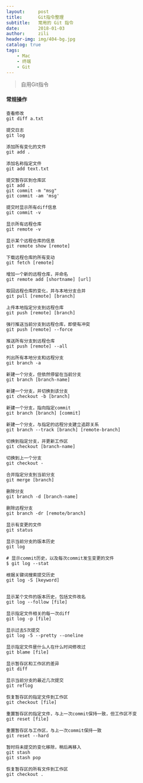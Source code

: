 ```yaml
---
layout:     post
title:      Git指令整理
subtitle:   常用的 Git 指令
date:       2018-01-03
author:     zili
header-img: img/404-bg.jpg
catalog: true
tags:
    - Mac
    - 终端
    - Git
---
```


>自用Git指令

#### 常规操作
	查看修改
	git diff a.txt
	
	提交日志
	git log

	添加所有变化的文件
 	git add .

	添加名称指定文件
	git add text.txt
	
	提交暂存区到仓库区
	git add .
    git commit -m "msg"
    git commit -am 'msg'
    
    提交时显示所有diff信息
    git commit -v
	
	显示所有远程仓库
	git remote -v
	
	显示某个远程仓库的信息
    git remote show [remote]
    
    下载远程仓库的所有变动
    git fetch [remote]
	
	增加一个新的远程仓库，并命名
	git remote add [shortname] [url]
	
	取回远程仓库的变化，并与本地分支合并
	git pull [remote] [branch]
	
	上传本地指定分支到远程仓库
	git push [remote] [branch]
	
	强行推送当前分支到远程仓库，即使有冲突
	git push [remote] --force
	
	推送所有分支到远程仓库
	git push [remote] --all
	
	列出所有本地分支和远程分支
	git branch -a
	
	新建一个分支，但依然停留在当前分支
	git branch [branch-name]
	
	新建一个分支，并切换到该分支
	git checkout -b [branch]
	
	新建一个分支，指向指定commit
	git branch [branch] [commit]
	
	新建一个分支，与指定的远程分支建立追踪关系
	git branch --track [branch] [remote-branch]
	
	切换到指定分支，并更新工作区
	git checkout [branch-name]
	
	切换到上一个分支
	git checkout -
	
	合并指定分支到当前分支
	git merge [branch]
	
	删除分支
	git branch -d [branch-name]
	
	删除远程分支
	git branch -dr [remote/branch]
	
	显示有变更的文件
	git status
	
	显示当前分支的版本历史
	git log
	
	# 显示commit历史，以及每次commit发生变更的文件
	$ git log --stat
	
	根据关键词搜索提交历史
	git log -S [keyword]
	
	
	显示某个文件的版本历史，包括文件改名
	git log --follow [file]
	
	显示指定文件相关的每一次diff
	git log -p [file]
	
	显示过去5次提交
	git log -5 --pretty --oneline
	
	显示指定文件是什么人在什么时间修改过
	git blame [file]
	
	显示暂存区和工作区的差异
	git diff
	
	显示当前分支的最近几次提交
	git reflog
	
	恢复暂存区的指定文件到工作区
	git checkout [file]
	
	重置暂存区的指定文件，与上一次commit保持一致，但工作区不变
    git reset [file]
    
    重置暂存区与工作区，与上一次commit保持一致
    git reset --hard
    
    暂时将未提交的变化移除，稍后再移入
    git stash
    git stash pop
	
	恢复暂存区的所有文件到工作区
	git checkout .
